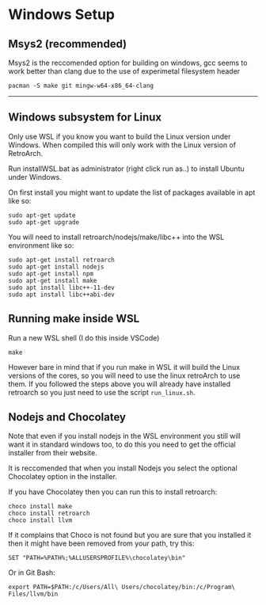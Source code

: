 
# Windows Setup

## Msys2 (recommended)
Msys2 is the reccomended option for building on windows, gcc seems to work better than clang due to the use of experimetal filesystem header
```
pacman -S make git mingw-w64-x86_64-clang
```

---
## Windows subsystem for Linux
Only use WSL if you know you want to build the Linux version under Windows. When compiled this will only work with the Linux version of RetroArch.

Run installWSL.bat as administrator (right click run as..) to install Ubuntu under Windows.

On first install you might want to update the list of packages available in apt like so:
```
sudo apt-get update
sudo apt-get upgrade
```

You will need to install retroarch/nodejs/make/libc++ into the WSL environment like so:
```
sudo apt-get install retroarch
sudo apt-get install nodejs
sudo apt-get install npm
sudo apt-get install make
sudo apt install libc++-11-dev
sudo apt install libc++abi-dev
```

## Running make inside WSL
Run a new WSL shell (I do this inside VSCode)
```
make
```

However bare in mind that if you run make in WSL it will build the Linux versions of the cores, so you will need to use the linux retroArch to use them. If you followed the steps above you will already have installed retroarch so you just need to use the script ```run_linux.sh```.

## Nodejs and Chocolatey
Note that even if you install nodejs in the WSL environment you still will want it in standard windows too, to do this you need to get the official installer from their website.

It is reccomended that when you install Nodejs you select the optional Chocolatey option in the installer.

If you have Chocolatey then you can run this to install retroarch:
```
choco install make
choco install retroarch
choco install llvm
```

If it complains that Choco is not found but you are sure that you installed it then it might have been removed from your path, try this:
```
SET "PATH=%PATH%;%ALLUSERSPROFILE%\chocolatey\bin"
```
Or in Git Bash:
```
export PATH=$PATH:/c/Users/All\ Users/chocolatey/bin:/c/Program\ Files/llvm/bin
```

